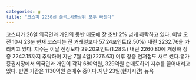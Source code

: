 ```yaml
---
categories: g
title: "코스피 2230선 풀썩…시총상위 모두 빠진다"
---
```

코스피가 26일 외국인과 개인의 동반 매도에 장 초반 2% 넘게 하락하고 있다. 이날 오전 10시 23분 현재 코스피는 전 거래일보다 57.24포인트(2.50%) 내린 2232.76을 가리키고 있다. 지수는 이날 전장보다 29.20포인트(1.28%) 내린 2260.80에 개장해 장중 2242.15까지 추락하며 지난 7월 4일(2276.63) 이후 장중 연저점도 새로 썼다.유가증권시장에서 외국인과 개인이 각각 680억원, 329억원 순매도하며 지수를 끌어내리고 있다. 반면 기관은 1130억원 순매수 중이다.지난 23일(현지시간) 뉴욕
